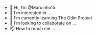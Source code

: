 - 👋 Hi, I’m @Marqinho15
- 👀 I’m interested in ...
- 🌱 I’m currently learning The Odin Project
- 💞️ I’m looking to collaborate on ...
- 📫 How to reach me ...

<!---
Marqinho15/Marqinho15 is a ✨ special ✨ repository because its `README.md` (this file) appears on your GitHub profile.
You can click the Preview link to take a look at your changes.
--->

